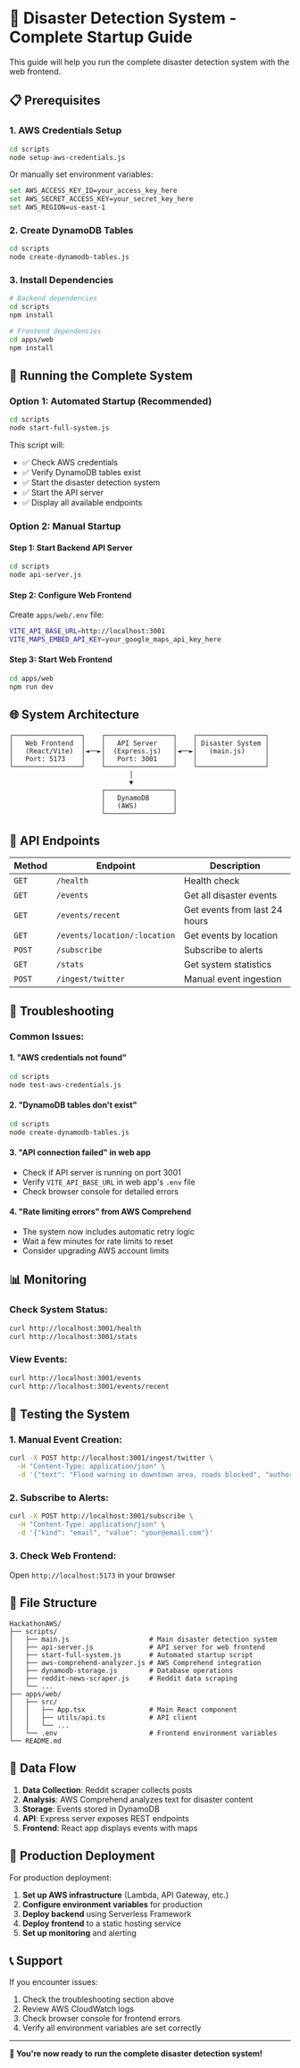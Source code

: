 # 🚀 Disaster Detection System - Complete Startup Guide

This guide will help you run the complete disaster detection system with the web frontend.

## 📋 Prerequisites

### 1. **AWS Credentials Setup**
```bash
cd scripts
node setup-aws-credentials.js
```
Or manually set environment variables:
```bash
set AWS_ACCESS_KEY_ID=your_access_key_here
set AWS_SECRET_ACCESS_KEY=your_secret_key_here
set AWS_REGION=us-east-1
```

### 2. **Create DynamoDB Tables**
```bash
cd scripts
node create-dynamodb-tables.js
```

### 3. **Install Dependencies**
```bash
# Backend dependencies
cd scripts
npm install

# Frontend dependencies
cd apps/web
npm install
```

## 🚀 Running the Complete System

### **Option 1: Automated Startup (Recommended)**
```bash
cd scripts
node start-full-system.js
```

This script will:
- ✅ Check AWS credentials
- ✅ Verify DynamoDB tables exist
- ✅ Start the disaster detection system
- ✅ Start the API server
- ✅ Display all available endpoints

### **Option 2: Manual Startup**

#### **Step 1: Start Backend API Server**
```bash
cd scripts
node api-server.js
```

#### **Step 2: Configure Web Frontend**
Create `apps/web/.env` file:
```bash
VITE_API_BASE_URL=http://localhost:3001
VITE_MAPS_EMBED_API_KEY=your_google_maps_api_key_here
```

#### **Step 3: Start Web Frontend**
```bash
cd apps/web
npm run dev
```

## 🌐 System Architecture

```
┌─────────────────┐    ┌─────────────────┐    ┌─────────────────┐
│   Web Frontend  │    │   API Server    │    │ Disaster System │
│   (React/Vite)  │◄──►│  (Express.js)   │◄──►│   (main.js)     │
│   Port: 5173    │    │   Port: 3001    │    │                 │
└─────────────────┘    └─────────────────┘    └─────────────────┘
                              │
                              ▼
                       ┌─────────────────┐
                       │   DynamoDB      │
                       │   (AWS)         │
                       └─────────────────┘
```

## 📡 API Endpoints

| Method | Endpoint | Description |
|--------|----------|-------------|
| `GET` | `/health` | Health check |
| `GET` | `/events` | Get all disaster events |
| `GET` | `/events/recent` | Get events from last 24 hours |
| `GET` | `/events/location/:location` | Get events by location |
| `POST` | `/subscribe` | Subscribe to alerts |
| `GET` | `/stats` | Get system statistics |
| `POST` | `/ingest/twitter` | Manual event ingestion |

## 🔧 Troubleshooting

### **Common Issues:**

#### 1. **"AWS credentials not found"**
```bash
cd scripts
node test-aws-credentials.js
```

#### 2. **"DynamoDB tables don't exist"**
```bash
cd scripts
node create-dynamodb-tables.js
```

#### 3. **"API connection failed" in web app**
- Check if API server is running on port 3001
- Verify `VITE_API_BASE_URL` in web app's `.env` file
- Check browser console for detailed errors

#### 4. **"Rate limiting errors" from AWS Comprehend**
- The system now includes automatic retry logic
- Wait a few minutes for rate limits to reset
- Consider upgrading AWS account limits

## 📊 Monitoring

### **Check System Status:**
```bash
curl http://localhost:3001/health
curl http://localhost:3001/stats
```

### **View Events:**
```bash
curl http://localhost:3001/events
curl http://localhost:3001/events/recent
```

## 🎯 Testing the System

### **1. Manual Event Creation:**
```bash
curl -X POST http://localhost:3001/ingest/twitter \
  -H "Content-Type: application/json" \
  -d '{"text": "Flood warning in downtown area, roads blocked", "author": "test_user", "location": "downtown"}'
```

### **2. Subscribe to Alerts:**
```bash
curl -X POST http://localhost:3001/subscribe \
  -H "Content-Type: application/json" \
  -d '{"kind": "email", "value": "your@email.com"}'
```

### **3. Check Web Frontend:**
Open `http://localhost:5173` in your browser

## 📁 File Structure

```
HackathonAWS/
├── scripts/
│   ├── main.js                    # Main disaster detection system
│   ├── api-server.js              # API server for web frontend
│   ├── start-full-system.js       # Automated startup script
│   ├── aws-comprehend-analyzer.js # AWS Comprehend integration
│   ├── dynamodb-storage.js        # Database operations
│   ├── reddit-news-scraper.js     # Reddit data scraping
│   └── ...
├── apps/web/
│   ├── src/
│   │   ├── App.tsx                # Main React component
│   │   ├── utils/api.ts           # API client
│   │   └── ...
│   └── .env                       # Frontend environment variables
└── README.md
```

## 🔄 Data Flow

1. **Data Collection**: Reddit scraper collects posts
2. **Analysis**: AWS Comprehend analyzes text for disaster content
3. **Storage**: Events stored in DynamoDB
4. **API**: Express server exposes REST endpoints
5. **Frontend**: React app displays events with maps

## 🚨 Production Deployment

For production deployment:

1. **Set up AWS infrastructure** (Lambda, API Gateway, etc.)
2. **Configure environment variables** for production
3. **Deploy backend** using Serverless Framework
4. **Deploy frontend** to a static hosting service
5. **Set up monitoring** and alerting

## 📞 Support

If you encounter issues:
1. Check the troubleshooting section above
2. Review AWS CloudWatch logs
3. Check browser console for frontend errors
4. Verify all environment variables are set correctly

---

**🎉 You're now ready to run the complete disaster detection system!**

